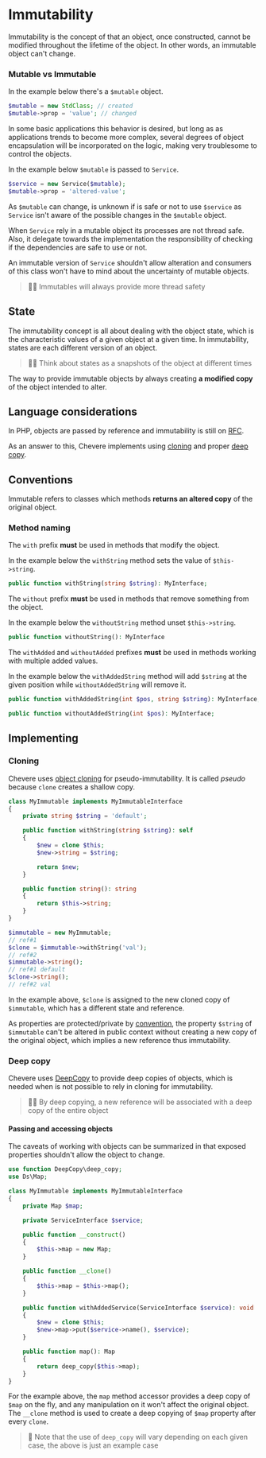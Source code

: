 # Immutability

Immutability is the concept of that an object, once constructed, cannot be modified throughout the lifetime of the object. In other words, an immutable object can't change.

### Mutable vs Immutable

In the example below there's a `$mutable` object.

```php
$mutable = new StdClass; // created
$mutable->prop = 'value'; // changed
```

In some basic applications this behavior is desired, but long as as applications trends to become more complex, several degrees of object encapsulation will be incorporated on the logic, making very troublesome to control the objects.

In the example below `$mutable` is passed to `Service`.

```php
$service = new Service($mutable);
$mutable->prop = 'altered-value';
```

As `$mutable` can change, is unknown if is safe or not to use `$service` as `Service` isn't aware of the possible changes in the `$mutable` object.

When `Service` rely in a mutable object its processes are not thread safe. Also, it delegate towards the implementation the responsibility of checking if the dependencies are safe to use or not.

An immutable version of `Service` shouldn't allow alteration and consumers of this class won't have to mind about the uncertainty of mutable objects.

> 👍🏾 Immutables will always provide more thread safety

## State

The immutability concept is all about dealing with the object state, which
is the characteristic values of a given object at a given time. In immutability, states are each different version of an object.

> 🧔🏾 Think about states as a snapshots of the object at different times

The way to provide immutable objects by always creating **a modified copy** of the object intended to alter.

## Language considerations

In PHP, objects are passed by reference and immutability is still on [RFC](https://wiki.php.net/rfc/immutability).

As an answer to this, Chevere implements using [cloning](#cloning) and proper [deep copy](#deep-copy).


## Conventions

Immutable refers to classes which methods **returns an altered copy** of the original object.

### Method naming

The `with` prefix **must** be used in methods that modify the object.

In the example below the `withString` method sets the value of `$this->string`.

```php
public function withString(string $string): MyInterface;
```

The `without` prefix **must** be used in methods that remove something from the object.

In the example below the `withoutString` method unset `$this->string`.

```php
public function withoutString(): MyInterface
```

The `withAdded` and `withoutAdded` prefixes **must** be used in methods working with multiple added values.

In the example below the `withAddedString` method will add `$string` at the given position while `withoutAddedString` will remove it.

```php
public function withAddedString(int $pos, string $string): MyInterface;

public function withoutAddedString(int $pos): MyInterface;
```

## Implementing

### Cloning

Chevere uses [object cloning](https://www.php.net/manual/en/language.oop5.cloning.php) for pseudo-immutability. It is called _pseudo_ because `clone` creates a shallow copy.

```php
class MyImmutable implements MyImmutableInterface
{
    private string $string = 'default';

    public function withString(string $string): self
    {
        $new = clone $this;
        $new->string = $string;

        return $new;
    }

    public function string(): string
    {
        return $this->string;
    }
}

$immutable = new MyImmutable;
// ref#1
$clone = $immutable->withString('val');
// ref#2
$immutable->string();
// ref#1 default
$clone->string();
// ref#2 val
```

In the example above, `$clone` is assigned to the new cloned copy of `$immutable`, which has a different state and reference.

As properties are protected/private by [convention](./conventions.md), the property `$string` of `$immutable` can't be altered in public context without creating a new copy of the original object, which implies a new reference thus immutability.

### Deep copy

Chevere uses [DeepCopy](https://github.com/myclabs/DeepCopy) to provide deep copies of objects, which is needed when is not possible to rely in cloning for immutability.

> 👍🏾 By deep copying, a new reference will be associated with a deep copy of the entire object

#### Passing and accessing objects

The caveats of working with objects can be summarized in that exposed properties shouldn't allow the object to change.

```php
use function DeepCopy\deep_copy;
use Ds\Map;

class MyImmutable implements MyImmutableInterface
{
    private Map $map;

    private ServiceInterface $service;

    public function __construct()
    {
        $this->map = new Map;
    }

    public function __clone()
    {
        $this->map = $this->map();
    }

    public function withAddedService(ServiceInterface $service): void
    {
        $new = clone $this;
        $new->map->put($service->name(), $service);
    }

    public function map(): Map
    {
        return deep_copy($this->map);
    }
}
```

For the example above, the `map` method accessor provides a deep copy of `$map` on the fly, and any manipulation on it won't affect the original object. The `__clone` method is used to create a deep copying of `$map` property after every `clone`.

> 🤔 Note that the use of `deep_copy` will vary depending on each given case, the above is just an example case